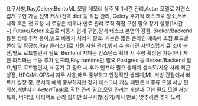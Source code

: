 요구사항,Ray,Celery,BentoML
모델 메모리 상주 및 1시간 관리,Actor 모델로 자연스럽게 구현 가능,전역 캐시/전역 dict 등 직접 관리, Celery 주기적 태스크로 청소,서버 시작 혹은 첫 요청 시 로딩은 쉬우나 만료 관리 로직 직접 구현 필요
장기 실행(1시간+),Future/Actor 호출로 비동기 쉽게 구현,장기 태스크 본연의 강점. Broker/Backend 통한 상태 추적 용이,별도 비동기 처리기 필요. 기본은 짧은 온라인 예측에 초점
로드밸런싱 및 확장성,Ray 클러스터로 자동 자원 관리,워커 수 늘리면 자연스럽게 큐 소비 분산,별도 로드밸런서 필요, Bentoml 자체는 인스턴스 확대 시 수평 확장은 가능하나 자원 최적화는 수동
추가 인프라,Ray runtime만 필요,Postgres 등 Broker/Backend 필요,별도 로드밸런서, 비동기 큐 필요 시 추가 인프라 필요
생태계 성숙도/사용 사례,최근 성장, HPC/MLOPS서 자주 사용,매우 풍부하고 안정적인 생태계,ML 서빙 관점에서 빠르게 성장 중, 문서와 예제 풍부하지만 장기 태스크나 캐싱 패턴은 비주류
모델 서빙 편의성,개발자가 Actor/Task로 직접 관리 필요,모델 관리는 개발자 구현 필요,모델 서빙 특화, 버저닝, 아티팩트 관리 쉽지만 요구사항(장기/캐시 만료) 맞추려면 추가 노력